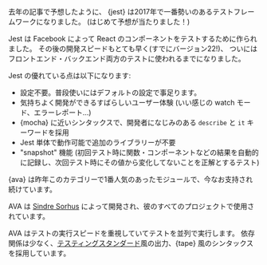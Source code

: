 去年の記事で予想したように、 {jest} は2017年で一番勢いのあるテストフレームワークになりました。
(はじめて予想が当たりました！)

Jest は Facebook によって React のコンポーネントをテストするために作られました。
その後の開発スピードもとても早く(すでにバージョン22!)、
ついにはフロントエンド・バックエンド両方のテストに使われるまでになりました。

Jest の優れている点は以下になります:

* 設定不要。普段使いにはデフォルトの設定で事足ります。
* 気持ちよく開発ができるすばらしいユーザー体験 (いい感じの watch モード、エラーレポート...)
* {mocha} に近いシンタックスで、開発者になじみのある `describe` と `it` キーワードを採用
* Jest 単体で動作可能で追加のライブラリーが不要
* "snapshot" 機能 (初回テスト時に関数・コンポーネントなどの結果を自動的に記録し、次回テスト時にその値から変化してないことを正解とするテスト)

{ava} は昨年このカテゴリーで1番人気のあったモジュールで、今なお支持され続けています。

AVA は [Sindre Sorhus](https://github.com/sindresorhus) によって開発され、彼のすべてのプロジェクトで使用されています。

AVA はテストの実行スピードを重視していてテストを並列で実行します。
依存関係は少なく、[テスティングスタンダード](http://testanything.org/)風の出力、{tape} 風のシンタックスを採用しています。
